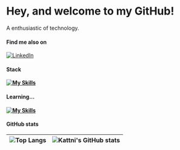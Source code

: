 # Hey, and welcome to my GitHub!
A enthusiastic of technology.

#### Find me also on
[![LinkedIn](https://img.shields.io/badge/LinkedIn-fff?style=for-the-badge&logo=linkedin&logoColor=0E76A8)](https://www.linkedin.com/in/lucas-alves-789808272/)

#### Stack
**[![My Skills](https://skillicons.dev/icons?i=js,nodejs,typescript,mongodb,mysql,html,css,react,git,github)](https://skillicons.dev)**

#### Learning...
**[![My Skills](https://skillicons.dev/icons?i=,postgres,docker,aws)](https://skillicons.dev)**

#### GitHub stats

|![Top Langs](https://github-readme-stats.vercel.app/api/top-langs/?username=Lucasasdev&layout=donut)|![Kattni's GitHub stats](https://github-readme-stats.vercel.app/api?username=Lucasasdev)|
| ----------- | ----------- |

